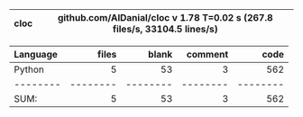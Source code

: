 cloc|github.com/AlDanial/cloc v 1.78  T=0.02 s (267.8 files/s, 33104.5 lines/s)
--- | ---

Language|files|blank|comment|code
:-------|-------:|-------:|-------:|-------:
Python|5|53|3|562
--------|--------|--------|--------|--------
SUM:|5|53|3|562

